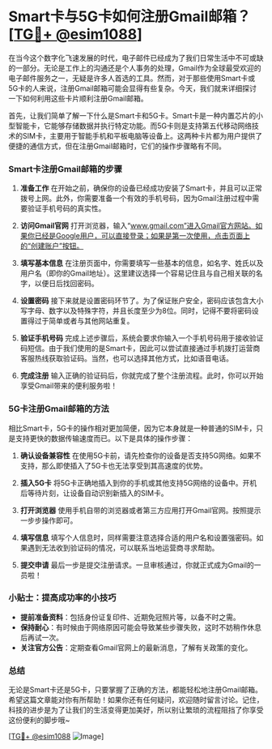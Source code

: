 # Smart卡与5G卡如何注册Gmail邮箱？[[TG💪+ @esim1088](https://t.me/s/esim1088)]

在当今这个数字化飞速发展的时代，电子邮件已经成为了我们日常生活中不可或缺的一部分。无论是工作上的沟通还是个人事务的处理，Gmail作为全球最受欢迎的电子邮件服务之一，无疑是许多人首选的工具。然而，对于那些使用Smart卡或5G卡的人来说，注册Gmail邮箱可能会显得有些复杂。今天，我们就来详细探讨一下如何利用这些卡片顺利注册Gmail邮箱。

首先，让我们简单了解一下什么是Smart卡和5G卡。Smart卡是一种内置芯片的小型智能卡，它能够存储数据并执行特定功能。而5G卡则是支持第五代移动网络技术的SIM卡，主要用于智能手机和平板电脑等设备上。这两种卡片都为用户提供了便捷的通信方式，但在注册Gmail邮箱时，它们的操作步骤略有不同。

### **Smart卡注册Gmail邮箱的步骤**

1. **准备工作**
   在开始之前，确保你的设备已经成功安装了Smart卡，并且可以正常拨号上网。此外，你需要准备一个有效的手机号码，因为Gmail注册过程中需要验证手机号码的真实性。

2. **访问Gmail官网**
   打开浏览器，输入“www.gmail.com”进入Gmail官方网站。如果你已经是Google用户，可以直接登录；如果是第一次使用，点击页面上的“创建账户”按钮。

3. **填写基本信息**
   在注册页面中，你需要填写一些基本的信息，如名字、姓氏以及用户名（即你的Gmail地址）。这里建议选择一个容易记住且与自己相关联的名字，以便日后找回密码。

4. **设置密码**
   接下来就是设置密码环节了。为了保证账户安全，密码应该包含大小写字母、数字以及特殊字符，并且长度至少为8位。同时，记得不要将密码设置得过于简单或者与其他网站重复。

5. **验证手机号码**
   完成上述步骤后，系统会要求你输入一个手机号码用于接收验证码短信。由于我们使用的是Smart卡，因此可以尝试直接通过手机拨打运营商客服热线获取验证码。当然，也可以选择其他方式，比如语音电话。

6. **完成注册**
   输入正确的验证码后，你就完成了整个注册流程。此时，你可以开始享受Gmail带来的便利服务啦！

### **5G卡注册Gmail邮箱的方法**

相比Smart卡，5G卡的操作相对更加简便，因为它本身就是一种普通的SIM卡，只是支持更快的数据传输速度而已。以下是具体的操作步骤：

1. **确认设备兼容性**
   在使用5G卡前，请先检查你的设备是否支持5G网络。如果不支持，那么即使插入了5G卡也无法享受到其高速度的优势。

2. **插入5G卡**
   将5G卡正确地插入到你的手机或其他支持5G网络的设备中。开机后等待片刻，让设备自动识别新插入的SIM卡。

3. **打开浏览器**
   使用手机自带的浏览器或者第三方应用打开Gmail官网。按照提示一步步操作即可。

4. **填写信息**
   填写个人信息时，同样需要注意选择合适的用户名和设置强密码。如果遇到无法收到验证码的情况，可以联系当地运营商寻求帮助。

5. **提交申请**
   最后一步是提交注册请求。一旦审核通过，你就正式成为Gmail的一员啦！

### **小贴士：提高成功率的小技巧**

- **提前准备资料**：包括身份证复印件、近期免冠照片等，以备不时之需。
- **保持耐心**：有时候由于网络原因可能会导致某些步骤失败，这时不妨稍作休息后再试一次。
- **关注官方公告**：定期查看Gmail官网上的最新消息，了解有关政策的变化。

### **总结**

无论是Smart卡还是5G卡，只要掌握了正确的方法，都能轻松地注册Gmail邮箱。希望这篇文章能对你有所帮助！如果你还有任何疑问，欢迎随时留言讨论。记住，科技的进步是为了让我们的生活变得更加美好，所以别让繁琐的流程阻挡了你享受这份便利的脚步哦~

[[TG💪+ @esim1088](https://t.me/s/esim1088) ![Image](https://i.postimg.cc/4NQfJmqS/Snipaste-2025-05-13-00-14-12.png)]